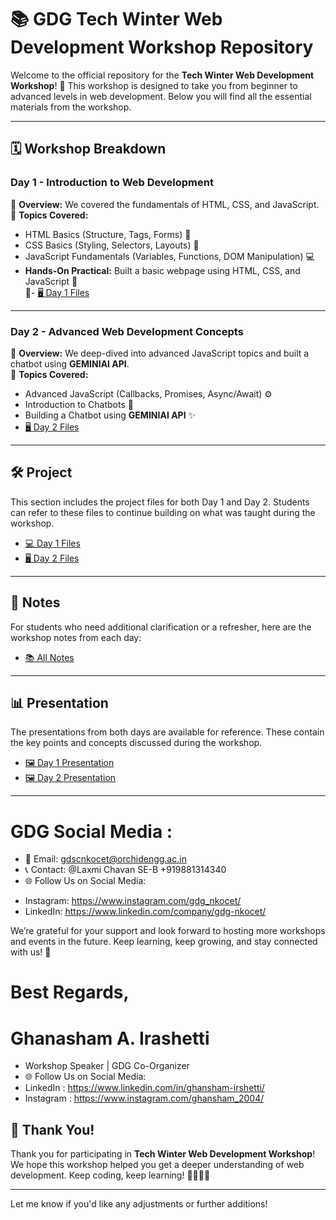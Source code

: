 # 📚 **GDG Tech Winter Web Development Workshop Repository**

Welcome to the official repository for the **Tech Winter Web Development Workshop**! 🎉 This workshop is designed to take you from beginner to advanced levels in web development. Below you will find all the essential materials from the workshop.

---

## 🗓️ **Workshop Breakdown**

### **Day 1 - Introduction to Web Development**  
🔹 **Overview:** We covered the fundamentals of HTML, CSS, and JavaScript.  
🔹 **Topics Covered:**
   - HTML Basics (Structure, Tags, Forms) 📝
   - CSS Basics (Styling, Selectors, Layouts) 🎨
   - JavaScript Fundamentals (Variables, Functions, DOM Manipulation) 💻  
   - **Hands-On Practical:** Built a basic webpage using HTML, CSS, and JavaScript 🚀  
🔹- [🖥️ Day 1 Files](https://github.com/Ghanasham2004/Web-Dev-Workshop/tree/main/Day-1)  
 
   

---

### **Day 2 - Advanced Web Development Concepts**  
🔹 **Overview:** We deep-dived into advanced JavaScript topics and built a chatbot using **GEMINIAI API**.  
🔹 **Topics Covered:**
   - Advanced JavaScript (Callbacks, Promises, Async/Await) ⚙️  
   - Introduction to Chatbots 🤖  
   - Building a Chatbot using **GEMINIAI API** ✨  
   - [🖥️ Day 2 Files](https://github.com/Ghanasham2004/Web-Dev-Workshop/tree/main/Day-2)  

---

## 🛠️ **Project**  
This section includes the project files for both Day 1 and Day 2. Students can refer to these files to continue building on what was taught during the workshop.  

- [💻 Day 1 Files](https://github.com/Ghanasham2004/Web-Dev-Workshop/tree/main/Day-1)  
- [🖥️ Day 2 Files](https://github.com/Ghanasham2004/Web-Dev-Workshop/tree/main/Day-2)  

---

## 📝 **Notes**  
For students who need additional clarification or a refresher, here are the workshop notes from each day:

- [📚 All Notes](https://github.com/Ghanasham2004/Web-Dev-Workshop/tree/main/Notes)  

---

## 📊 **Presentation**  
The presentations from both days are available for reference. These contain the key points and concepts discussed during the workshop.

- [🖼️ Day 1 Presentation](https://github.com/Ghanasham2004/Web-Dev-Workshop/blob/main/Presentation/GDG%20Web%20Dev%20Workshop%20Day%201.pdf)  
- [🖼️ Day 2 Presentation](https://github.com/Ghanasham2004/Web-Dev-Workshop/blob/main/Presentation/GDG%20Web%20Dev%20Workshop%20Day%202.pdf)  

---

# GDG Social Media :
- 📧 Email: gdscnkocet@orchidengg.ac.in
- 📞 Contact: @Laxmi Chavan SE-B +919881314340 
- 🌐 Follow Us on Social Media:
* Instagram: https://www.instagram.com/gdg_nkocet/
* LinkedIn: https://www.linkedin.com/company/gdg-nkocet/

We’re grateful for your support and look forward to hosting more workshops and events in the future. Keep learning, keep growing, and stay connected with us! 🚀

# Best Regards,
# Ghanasham A. Irashetti 
- Workshop Speaker | GDG Co-Organizer
- 🌐 Follow Us on Social Media:
- LinkedIn : https://www.linkedin.com/in/ghansham-irshetti/
- Instagram : https://www.instagram.com/ghansham_2004/


## 🎉 **Thank You!**  
Thank you for participating in **Tech Winter Web Development Workshop**! We hope this workshop helped you get a deeper understanding of web development. Keep coding, keep learning! 👨‍💻👩‍💻

---

Let me know if you'd like any adjustments or further additions!